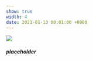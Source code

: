```yaml
---
show: true
width: 4
date: 2021-01-13 00:01:00 +0800
---
```

<div>
  <img data-src="assets/images/etc/life1.jpg" class="lazy w-100 rounded-top" src="{{ '/assets/images/empty_300x200.png' | relative_url }}">
  <div class="card-body">
    <h5 class="card-title">placeholder</h5>
  </div>
</div>
